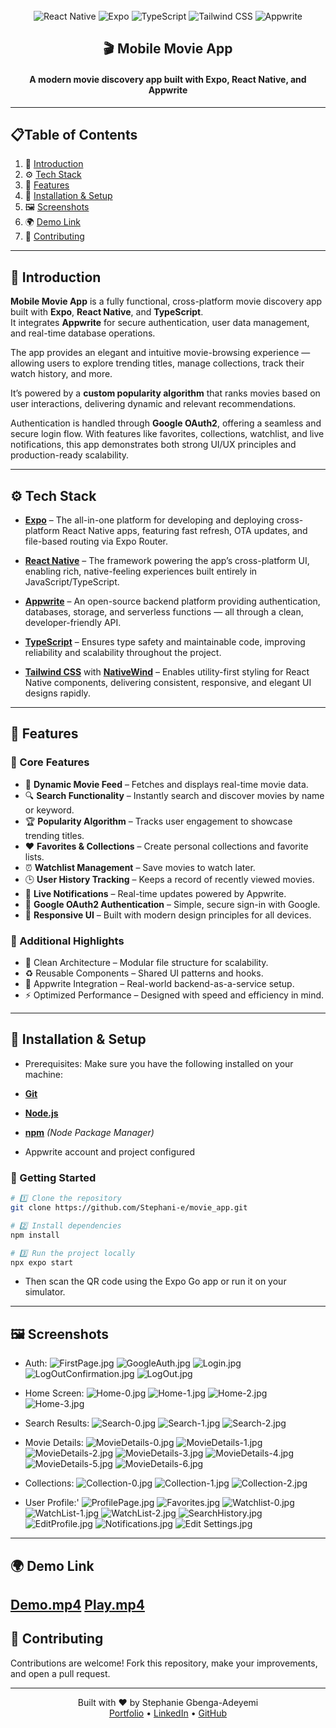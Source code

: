 <div align="center">
  <br />

  <div>
    <img src="https://img.shields.io/badge/-React_Native-black?style=for-the-badge&logo=react&logoColor=61DAFB" alt="React Native" />
    <img src="https://img.shields.io/badge/-Expo-black?style=for-the-badge&logo=expo&logoColor=white" alt="Expo" />
    <img src="https://img.shields.io/badge/-TypeScript-black?style=for-the-badge&logo=typescript&logoColor=white&color=3178C6" alt="TypeScript" />
    <img src="https://img.shields.io/badge/-Tailwind_CSS-black?style=for-the-badge&logo=tailwindcss&logoColor=white&color=06B6D4" alt="Tailwind CSS" />
    <img src="https://img.shields.io/badge/-Appwrite-black?style=for-the-badge&logo=appwrite&logoColor=white&color=F02E65" alt="Appwrite" />
  </div>

<h2 align="center">🎬 Mobile Movie App</h2>
<h4 align="center">A modern movie discovery app built with Expo, React Native, and Appwrite</h4>
</div>

---
 ## 📋Table of Contents
1. 🤖 [Introduction](#introduction)
2. ⚙️ [Tech Stack](#tech-stack)
3. 🔋 [Features](#features)
4. 🚀 [Installation & Setup](#installation-&-setup)
5. 🖼️ [Screenshots](#screenshots)
6. 🌍 [Demo Link](#demo-link)
7. 🤝 [Contributing](#contributing)

---
## <a name="introduction">🤖 Introduction</a>

**Mobile Movie App** is a fully functional, cross-platform movie discovery app built with **Expo**, **React Native**, and **TypeScript**.  
It integrates **Appwrite** for secure authentication, user data management, and real-time database operations.

The app provides an elegant and intuitive movie-browsing experience — allowing users to explore trending titles, manage collections, track their watch history, and more.

It’s powered by a **custom popularity algorithm** that ranks movies based on user interactions, delivering dynamic and relevant recommendations.

Authentication is handled through **Google OAuth2**, offering a seamless and secure login flow. With features like favorites, collections, watchlist, and live notifications, this app demonstrates both strong UI/UX principles and production-ready scalability.

---
## <a name="tech-stack">⚙️ Tech Stack</a>

- **[Expo](https://expo.dev/)** – The all-in-one platform for developing and deploying cross-platform React Native apps, featuring fast refresh, OTA updates, and file-based routing via Expo Router.

- **[React Native](https://reactnative.dev/)** – The framework powering the app’s cross-platform UI, enabling rich, native-feeling experiences built entirely in JavaScript/TypeScript.

- **[Appwrite](https://appwrite.io/)** – An open-source backend platform providing authentication, databases, storage, and serverless functions — all through a clean, developer-friendly API.

- **[TypeScript](https://www.typescriptlang.org/)** – Ensures type safety and maintainable code, improving reliability and scalability throughout the project.

- **[Tailwind CSS](https://tailwindcss.com/)** with **[NativeWind](https://www.nativewind.dev/)** – Enables utility-first styling for React Native components, delivering consistent, responsive, and elegant UI designs rapidly.

---

## <a name="feautures">🔋 Features</a>
### 🌟 Core Features
- 🎥 **Dynamic Movie Feed** – Fetches and displays real-time movie data.
- 🔍 **Search Functionality** – Instantly search and discover movies by name or keyword.
- 🏆 **Popularity Algorithm** – Tracks user engagement to showcase trending titles.
- ❤️ **Favorites & Collections** – Create personal collections and favorite lists.
- ⏰ **Watchlist Management** – Save movies to watch later.
- 🕒 **User History Tracking** – Keeps a record of recently viewed movies.
- 🔔 **Live Notifications** – Real-time updates powered by Appwrite.
- 🔐 **Google OAuth2 Authentication** – Simple, secure sign-in with Google.
- 📱 **Responsive UI** – Built with modern design principles for all devices.

### 🧩 Additional Highlights
- 🧱 Clean Architecture – Modular file structure for scalability.
- ♻️ Reusable Components – Shared UI patterns and hooks.
- 🧰 Appwrite Integration – Real-world backend-as-a-service setup.
- ⚡ Optimized Performance – Designed with speed and efficiency in mind.

---

## <a name="installation-&-setup">🚀 Installation & Setup</a>
- Prerequisites:
  Make sure you have the following installed on your machine:

- **[Git](https://git-scm.com/)**
- **[Node.js](https://nodejs.org/en)**
- **[npm](https://www.npmjs.com/)** _(Node Package Manager)_
- Appwrite account and project configured

### 🚀 Getting Started
```bash
# 1️⃣ Clone the repository
git clone https://github.com/Stephani-e/movie_app.git

# 2️⃣ Install dependencies
npm install

# 3️⃣ Run the project locally
npx expo start
```
- Then scan the QR code using the Expo Go app or run it on your simulator.

--- 

## <a name="screenshots">🖼️ Screenshots</a>
- Auth:
 ![FirstPage.jpg](assets/Preview%20Images/Auth/FirstPage.jpg) 
 ![GoogleAuth.jpg](assets/Preview%20Images/Auth/GoogleAuth.jpg) 
 ![Login.jpg](assets/Preview%20Images/Auth/Login.jpg) 
 ![LogOutConfirmation.jpg](assets/Preview%20Images/Auth/LogOutConfirmation.jpg) 
 ![LogOut.jpg](assets/Preview%20Images/Auth/LogOut.jpg) 

- Home Screen:
 ![Home-0.jpg](assets/Preview%20Images/Home/Home-0.jpg) 
 ![Home-1.jpg](assets/Preview%20Images/Home/Home-1.jpg) 
 ![Home-2.jpg](assets/Preview%20Images/Home/Home-2.jpg) 
 ![Home-3.jpg](assets/Preview%20Images/Home/Home-3.jpg)

- Search Results:
 ![Search-0.jpg](assets/Preview%20Images/Search/Search-0.jpg) 
 ![Search-1.jpg](assets/Preview%20Images/Search/Search-1.jpg) 
 ![Search-2.jpg](assets/Preview%20Images/Search/Search-2.jpg)

- Movie Details:
 ![MovieDetails-0.jpg](assets/Preview%20Images/MovieDetails/MovieDetails-0.jpg) 
 ![MovieDetails-1.jpg](assets/Preview%20Images/MovieDetails/MovieDetails-1.jpg) 
 ![MovieDetails-2.jpg](assets/Preview%20Images/MovieDetails/MovieDetails-2.jpg) 
 ![MovieDetails-3.jpg](assets/Preview%20Images/MovieDetails/MovieDetails-3.jpg) 
 ![MovieDetails-4.jpg](assets/Preview%20Images/MovieDetails/MovieDetails-4.jpg)
 ![MovieDetails-5.jpg](assets/Preview%20Images/MovieDetails/MovieDetails-5.jpg) 
 ![MovieDetails-6.jpg](assets/Preview%20Images/MovieDetails/MovieDetails-6.jpg)

- Collections:
 ![Collection-0.jpg](assets/Preview%20Images/MovieDetails/Collection-0.jpg) 
 ![Collection-1.jpg](assets/Preview%20Images/MovieDetails/Collection-1.jpg) 
 ![Collection-2.jpg](assets/Preview%20Images/MovieDetails/Collection-2.jpg)

- User Profile:'
 ![ProfilePage.jpg](assets/Preview%20Images/Profile/ProfilePage.jpg) 
 ![Favorites.jpg](assets/Preview%20Images/Profile/Favorites.jpg)
 ![Watchlist-0.jpg](assets/Preview%20Images/Profile/Watchlist-0.jpg)
 ![WatchList-1.jpg](assets/Preview%20Images/Profile/WatchList-1.jpg)
 ![WatchList-2.jpg](assets/Preview%20Images/Profile/WatchList-2.jpg)
 ![SearchHistory.jpg](assets/Preview%20Images/Profile/SearchHistory.jpg)
 ![EditProfile.jpg](assets/Preview%20Images/Profile/EditProfile.jpg) 
 ![Notifications.jpg](assets/Preview%20Images/Profile/Notifications.jpg) 
 ![Edit Settings.jpg](assets/Preview%20Images/Profile/Edit%20Settings.jpg)

---

## <a name="demo-link">🌍 Demo Link</a>
 [Demo.mp4](assets/Preview%20Videos/Demo.mp4)
 [Play.mp4](assets/Preview%20Videos/Play.mp4)
---

## <a name="contributing">🤝 Contributing</a>
Contributions are welcome!
Fork this repository, make your improvements, and open a pull request.

---

<div align="center">

Built with ❤️ by Stephanie Gbenga-Adeyemi
<br/>
<a href="#">Portfolio</a> • <a href="www.linkedin.com/in/gbenga-adeyemistephanie">LinkedIn</a> • <a href="https://github.com/Stephani-e">GitHub</a>

</div>

